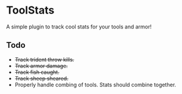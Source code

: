 # ToolStats

A simple plugin to track cool stats for your tools and armor!

## Todo
* ~~Track trident throw kills.~~
* ~~Track armor damage.~~
* ~~Track fish caught.~~
* ~~Track sheep sheared.~~
* Properly handle combing of tools. Stats should combine together.